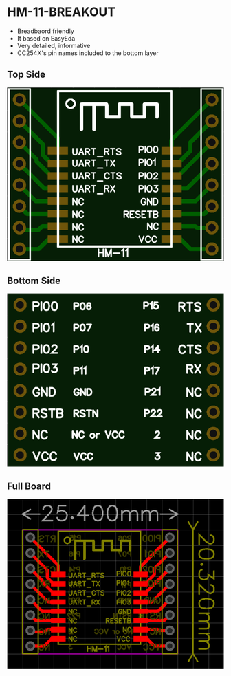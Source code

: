 # HM-11-BREAKOUT

* Breadbaord friendly
* It based on EasyEda
* Very detailed, informative
* CC254X's pin names included to the bottom layer

## Top Side
![alt text](top.png)

## Bottom Side
![alt text](bottom.png)

## Full Board
![alt text](pcb.png)